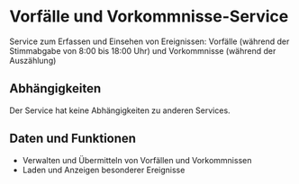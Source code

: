 # Vorfälle und Vorkommnisse-Service

Service zum Erfassen und Einsehen von Ereignissen: Vorfälle (während der Stimmabgabe von 8:00 bis 18:00 Uhr) und Vorkommnisse (während der Auszählung)

## Abhängigkeiten

Der Service hat keine Abhängigkeiten zu anderen Services.

## Daten und Funktionen

- Verwalten und Übermitteln von Vorfällen und Vorkommnissen
- Laden und Anzeigen besonderer Ereignisse
